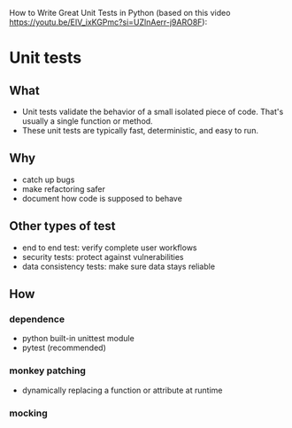 How to Write Great Unit Tests in Python (based on this video https://youtu.be/EIV_ixKGPmc?si=UZlnAerr-j9ARO8F):

# Unit tests
## What
- Unit tests validate the behavior of a small isolated piece of code. That's usually a single function or method. 
- These unit tests are typically fast, deterministic, and easy to run.

## Why
- catch up bugs
- make refactoring safer
- document how code is supposed to behave

## Other types of test
- end to end test: verify complete
user workflows
- security tests: protect against vulnerabilities
- data consistency tests: make sure data stays reliable

## How
### dependence
- python built-in unittest module
- pytest (recommended)

### monkey patching
- dynamically replacing a function or attribute at runtime


### mocking